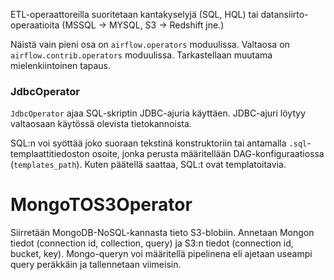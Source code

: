 ETL-operaattoreilla suoritetaan kantakyselyjä (SQL, HQL) tai datansiirto-operaatioita (MSSQL -> MYSQL, S3 -> Redshift jne.)

Näistä vain pieni osa on `airflow.operators` moduulissa. Valtaosa on `airflow.contrib.operators` moduulissa. Tarkastellaan muutama mielenkiintoinen tapaus.

### JdbcOperator
`JdbcOperator` ajaa SQL-skriptin JDBC-ajuria käyttäen. JDBC-ajuri löytyy valtaosaan käytössä olevista tietokannoista.

SQL:n voi syöttää joko suoraan tekstinä konstruktoriin tai antamalla `.sql`-templaattitiedoston osoite, jonka perusta määritellään DAG-konfiguraatiossa (`templates_path`). Kuten päätellä saattaa, SQL:t ovat templatoitavia.

# MongoTOS3Operator
Siirretään MongoDB-NoSQL-kannasta tieto S3-blobiin. Annetaan Mongon tiedot (connection id, collection, query) ja S3:n tiedot (connection id, bucket, key). Mongo-queryn voi määritellä pipelinena eli ajetaan useampi query peräkkäin ja tallennetaan viimeisin.